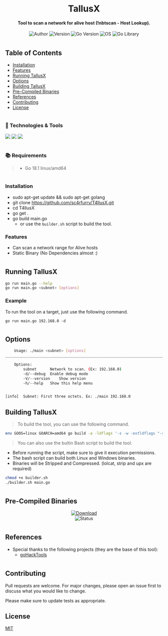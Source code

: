 <h1 align="center">
  TallusX
</h1>

<h4 align="center">Tool to scan a network for alive host (!nbtscan - Host Lookup).</h4>
<div style="text-align:center">
    <div style="align:center">
    <img src="https://img.shields.io/badge/Author-sc4rfurry-informational?style=flat-square&logo=github&logoColor=white&color=5194f0&bgcolor=110d17" alt="Author">
    <img src="https://img.shields.io/badge/Version-1.0.0-informational?style=flat-square&logo=github&logoColor=white&color=5194f0&bgcolor=110d17" alt="Version">
    <img src="https://img.shields.io/badge/Go_Version-1.18.1-informational?style=flat-square&logo=Go&logoColor=cyan&color=5194f0&bgcolor=110d17" alt="Go Version">
    <img src="https://img.shields.io/badge/OS-Linux-informational?style=flat-square&logo=ubuntu&logoColor=green&color=5194f0&bgcolor=110d17" alt="OS">
    <img src="https://img.shields.io/badge/Go_Library-wafme0w-informational?style=flat-square&logo=Go&logoColor=cyan&color=5194f0&bgcolor=110d17" alt="Go Library">
    </div>
</div>

#

## Table of Contents

- [Installation](#installation)
- [Features](#features)
- [Running TallusX](#running-tallusx)
- [Options](#options)
- [Building TallusX](#building-tallusx)
- [Pre-Compiled Binaries](#pre-compiled-binaries)
- [References](#references)
- [Contributing](#contributing)
- [License](#license)


#

### 🔧 Technologies & Tools

![](https://img.shields.io/badge/Editor-VS_Code-informational?style=flat-square&logo=visual-studio&logoColor=blue&color=5194f0)
![](https://img.shields.io/badge/Language-Go-informational?style=flat-square&logo=Go&logoColor=cyan&color=5194f0&bgcolor=110d17)
![](https://img.shields.io/badge/Go_Version-1.18.1-informational?style=flat-square&logo=Go&logoColor=cyan&color=5194f0&bgcolor=110d17)

#

### 📚 Requirements
> - Go 18.1 linux/amd64

#
### Installation

- sudo apt-get update && sudo apt-get golang
- git clone https://github.com/sc4rfurry/T4llusX.git
- cd T4llusX
- go get .
- go build main.go
    - or use the `builder.sh` script to build the tool.


### Features

- Can scan a network range for Alive hosts
- Static Binary (No Dependencies almost :)
#

## Running TallusX
```sh
go run main.go --help
go run main.go <subnet> [options]
```


### Example

To run the tool on a target, just use the following command.

```console
go run main.go 192.168.0 -d
```
#

## Options
```sh
	Usage: ./main <subnet> [options]
__________________________________________________________________________________

	Options: 
		subnet 		Network to scan. (Ex: 192.168.0)
		-d/--debug 	Enable debug mode
		-V/--version 	Show version
		-h/--help 	Show this help menu


[info]  Subnet: First three octets. Ex: ./main 192.168.0
```

## Building TallusX
> To build the tool, you can use the following command.
```sh
env GOOS=linux GOARCH=amd64 go build -a -ldflags '-s -w -extldflags "-static"' -o TallusX main.go
```

> You can also use the bultin Bash script to build the tool.

- Before running the script, make sure to give it execution permissions.
- The bash script can build both Linux and Windows binaries.
- Binaries will be Stripped and Compressed. (lolcat, strip and upx are required)
```sh
chmod +x builder.sh
./builder.sh main.go
```
#
## Pre-Compiled Binaries
<div>
<div style="text-align:center">
    <a href="#">
    <img src="https://img.shields.io/badge/Download-v1.0.0-informational?style=flat-square&logo=github&logoColor=white&color=5194f0&bgcolor=110d17" alt="Download">
    </a>
<div style="text-align:center">
    <img src="https://img.shields.io/badge/Status-Active-informational?style=flat-square&logo=github&logoColor=white&color=5194f0&bgcolor=110d17" alt="Status">
</div>
</div>
</div>

#

## References
* Special thanks to the following projects (they are the base of this tool):
    - [goHackTools](https://github.com/dreddsa5dies/goHackTools)

#

## Contributing
Pull requests are welcome. For major changes, please open an issue first to discuss what you would like to change.

Please make sure to update tests as appropriate.

## License
[MIT](https://choosealicense.com/licenses/mit/)

[def]: https://img.shields.io/badge/OS-Linux-informational?style=flat-square&logo=ubuntu&logoColor=green&color=5194f0&bgcolor=110d17